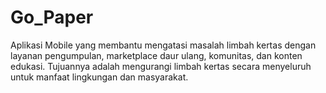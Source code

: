 # Go_Paper

Aplikasi Mobile yang membantu mengatasi masalah limbah kertas dengan layanan pengumpulan, marketplace daur ulang, komunitas, dan konten edukasi. Tujuannya adalah mengurangi limbah kertas secara menyeluruh untuk manfaat lingkungan dan masyarakat.
